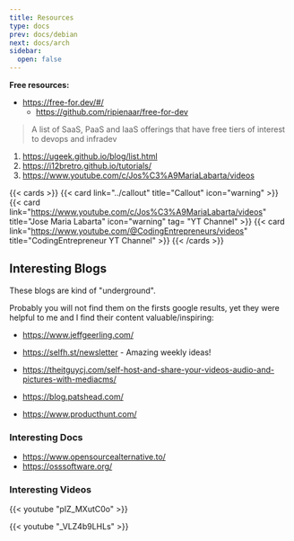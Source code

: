 ```yaml
---
title: Resources
type: docs
prev: docs/debian
next: docs/arch
sidebar:
  open: false
---
```


**Free resources:**

* https://free-for.dev/#/
  * https://github.com/ripienaar/free-for-dev

<!--   
* https://github.com/protonpass/free-for-dev
 -->

>  A list of SaaS, PaaS and IaaS offerings that have free tiers of interest to devops and infradev 

1. https://ugeek.github.io/blog/list.html
2. https://i12bretro.github.io/tutorials/
3. https://www.youtube.com/c/Jos%C3%A9MariaLabarta/videos

{{< cards >}}
  {{< card link="../callout" title="Callout" icon="warning" >}}
  {{< card link="https://www.youtube.com/c/Jos%C3%A9MariaLabarta/videos" title="Jose Maria Labarta" icon="warning" tag= "YT Channel" >}}
  {{< card link="https://www.youtube.com/@CodingEntrepreneurs/videos" title="CodingEntrepreneur YT Channel" >}}
{{< /cards >}}

## Interesting Blogs

These blogs are kind of "underground".

Probably you will not find them on the firsts google results, yet they were helpful to me and I find their content valuable/inspiring:

* https://www.jeffgeerling.com/
* https://selfh.st/newsletter - Amazing weekly ideas!
* https://theitguycj.com/self-host-and-share-your-videos-audio-and-pictures-with-mediacms/
* https://blog.patshead.com/

* https://www.producthunt.com/

### Interesting Docs

* https://www.opensourcealternative.to/
* https://osssoftware.org/

### Interesting Videos

<!-- * https://www.youtube.com/watch?v=pIZ_MXutC0o -->

<!-- {{< youtube id="v=pIZ_MXutC0o" autoplay="false" >}} -->
{{< youtube "pIZ_MXutC0o" >}}


<!-- * https://www.youtube.com/watch?v=_VLZ4b9LHLs -->

<!-- {{< youtube id="v=_VLZ4b9LHLs" autoplay="false" >}} -->
{{< youtube "_VLZ4b9LHLs" >}}